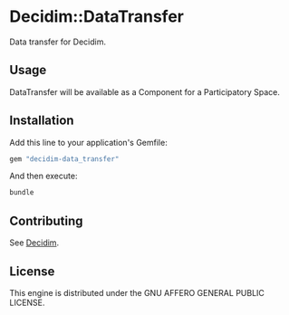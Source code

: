 # Decidim::DataTransfer

Data transfer for Decidim.

## Usage

DataTransfer will be available as a Component for a Participatory
Space.

## Installation

Add this line to your application's Gemfile:

```ruby
gem "decidim-data_transfer"
```

And then execute:

```bash
bundle
```

## Contributing

See [Decidim](https://github.com/decidim/decidim).

## License

This engine is distributed under the GNU AFFERO GENERAL PUBLIC LICENSE.

